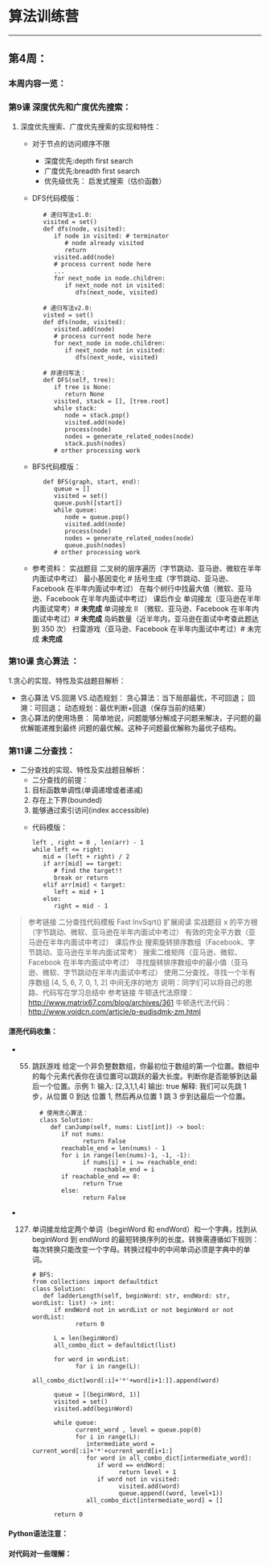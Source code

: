 # 算法训练营
---
## 第4周：
### **本周内容一览：**
### 第9课 深度优先和广度优先搜索：
1. 深度优先搜索、广度优先搜索的实现和特性：
   * 对于节点的访问顺序不限
     - 深度优先:depth first search
     - 广度优先:breadth first search
     - 优先级优先： 启发式搜索（估价函数）
   * DFS代码模版：

            # 递归写法v1.0:
            visited = set()
            def dfs(node, visited):
               if node in visited: # terminator
                  # node already visited
                  return
               visited.add(node)
               # process current node here
               ...
               for next_node in node.children:
                  if next_node not in visited:
                     dfs(next_node, visited)

            # 递归写法v2.0:
            visted = set()
            def dfs(node, visited):
               visited.add(node)
               # process current node here
               for next_node in node.children:
                  if next_node not in visited:
                     dfs(next_node, visited)
                  
            # 非递归写法：
            def DFS(self, tree):
               if tree is None:
                  return None
               visited, stack = [], [tree.root]
               while stack:
                  node = stack.pop()
                  visited.add(node)
                  process(node)
                  nodes = generate_related_nodes(node)
                  stack.push(nodes)
               # orther processing work
               
   * BFS代码模版：

            def BFS(graph, start, end):
               queue = []
               visited = set()
               queue.push([start])
               while queue:
                  node = queue.pop()
                  visited.add(node)
                  process(node)
                  nodes = generate_related_nodes(node)
                  queue.push(nodes)
               # orther processing work
   * 参考资料：
      实战题目
      二叉树的层序遍历（字节跳动、亚马逊、微软在半年内面试中考过）
      最小基因变化 # 
      括号生成（字节跳动、亚马逊、Facebook 在半年内面试中考过）
      在每个树行中找最大值（微软、亚马逊、Facebook 在半年内面试中考过）
      课后作业
      单词接龙（亚马逊在半年内面试常考）# **未完成**
      单词接龙 II （微软、亚马逊、Facebook 在半年内面试中考过）# **未完成**
      岛屿数量（近半年内，亚马逊在面试中考查此题达到 350 次）
      扫雷游戏（亚马逊、Facebook 在半年内面试中考过）# 未完成 **未完成**
### 第10课 贪心算法 ：
1.贪心的实现、特性及实战题目解析：
   * 贪心算法 VS.回溯 VS.动态规划：
     贪心算法：当下局部最优，不可回退；
     回溯：可回退；
     动态规划：最优判断+回退（保存当前的结果）
   * 贪心算法的使用场景：
     简单地说，问题能够分解成子问题来解决，子问题的最优解能递推到最终 问题的最优解。这种子问题最优解称为最优子结构。
### 第11课 二分查找：
* 二分查找的实现、特性及实战题目解析：
   * 二分查找的前提：
    1. 目标函数单调性(单调递增或者递减) 
    2. 存在上下界(bounded)
    3. 能够通过索引访问(index accessible)
   * 代码模版：

         left , right = 0 , len(arr) - 1
         while left <= right:
            mid = (left + right) / 2
            if arr[mid] == target:
               # find the target!!
               break or return
            elif arr[mid] < target:
               left = mid + 1
            else:
               right = mid - 1
  
> 参考链接
二分查找代码模板
Fast InvSqrt() 扩展阅读
实战题目
x 的平方根（字节跳动、微软、亚马逊在半年内面试中考过）
有效的完全平方数（亚马逊在半年内面试中考过）
课后作业
搜索旋转排序数组（Facebook、字节跳动、亚马逊在半年内面试常考）
搜索二维矩阵（亚马逊、微软、Facebook 在半年内面试中考过）
寻找旋转排序数组中的最小值（亚马逊、微软、字节跳动在半年内面试中考过）
使用二分查找，寻找一个半有序数组 [4, 5, 6, 7, 0, 1, 2] 中间无序的地方
说明：同学们可以将自己的思路、代码写在学习总结中
参考链接
牛顿迭代法原理： http://www.matrix67.com/blog/archives/361
牛顿迭代法代码： http://www.voidcn.com/article/p-eudisdmk-zm.html

#### **漂亮代码收集：**
* 55. 跳跃游戏
   给定一个非负整数数组，你最初位于数组的第一个位置。数组中的每个元素代表你在该位置可以跳跃的最大长度。判断你是否能够到达最后一个位置。示例 1:
   输入: [2,3,1,1,4]
   输出: true
   解释: 我们可以先跳 1 步，从位置 0 到达 位置 1, 然后再从位置 1 跳 3 步到达最后一个位置。

            # 使用贪心算法：
            class Solution:
               def canJump(self, nums: List[int]) -> bool:
                  if not nums:
                        return False
                  reachable_end = len(nums) - 1
                  for i in range(len(nums)-1, -1, -1):
                        if nums[i] + i >= reachable_end:
                           reachable_end = i
                  if reachable_end == 0:
                        return True
                  else:
                        return False
 * 127. 单词接龙给定两个单词（beginWord 和 endWord）和一个字典，找到从 beginWord 到 endWord 的最短转换序列的长度。转换需遵循如下规则：每次转换只能改变一个字母。转换过程中的中间单词必须是字典中的单词。

            # BFS:
            from collections import defaultdict
            class Solution:
               def ladderLength(self, beginWord: str, endWord: str, wordList: list) -> int:
                  if endWord not in wordList or not beginWord or not wordList:
                        return 0
                  
                  L = len(beginWord)
                  all_combo_dict = defaultdict(list)

                  for word in wordList:
                        for i in range(L):
                           all_combo_dict[word[:i]+'*'+word[i+1:]].append(word)

                  queue = [(beginWord, 1)]
                  visited = set()
                  visited.add(beginWord)

                  while queue:
                        current_word , level = queue.pop(0)
                        for i in range(L):
                           intermediate_word = current_word[:i]+'*'+current_word[i+1:]
                           for word in all_combo_dict[intermediate_word]:
                              if word == endWord:
                                    return level + 1
                              if word not in visited:
                                    visited.add(word)
                                    queue.append((word, level+1))
                           all_combo_dict[intermediate_word] = []

                  return 0
#### **Python语法注意：**

#### **对代码对一些理解：**

